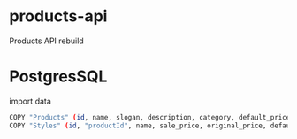 # products-api
Products API rebuild


# PostgresSQL 
import data

```sh
COPY "Products" (id, name, slogan, description, category, default_price) FROM 'filepath/product.csv' WITH (delimiter ',' csv header);
COPY "Styles" (id, "productId", name, sale_price, original_price, default_style) FROM 'filepath/styles.csv' WITH (delimiter ',' csv header null 'null');
```




